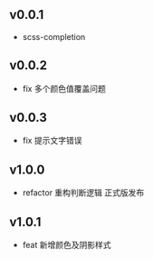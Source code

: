 ## v0.0.1
- scss-completion

## v0.0.2
- fix 多个颜色值覆盖问题

## v0.0.3
- fix 提示文字错误

## v1.0.0
- refactor 重构判断逻辑 正式版发布

## v1.0.1
- feat 新增颜色及阴影样式